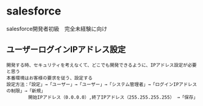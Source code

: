# salesforce
salesforce開発者初級　完全未経験に向け

ユーザーログインIPアドレス設定
-----------------
    開発する時、セキュリティを考えなくて、どこでも開発できるように、IPアドレス設定が必要と思う
    本番環境はお客様の要求を従う、設定する
    設定方法：「設定」→「ユーザー」→「ユーザー」→「システム管理者」→「ログインIPアドレスの制限」→「新規」
            開始IPアドレス（0.0.0.0）,終了IPアドレス（255.255.255.255） →「保存」
